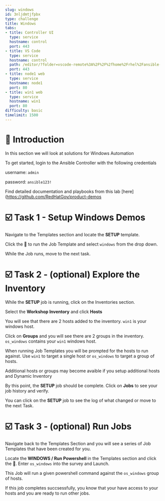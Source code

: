 ```yaml
---
slug: windows
id: 3nljdmtjfpbx
type: challenge
title: Windows
tabs:
- title: Controller UI
  type: service
  hostname: control
  port: 443
- title: VS Code
  type: service
  hostname: control
  path: /editor/?folder=vscode-remote%3A%2F%2F%2fhome%2Frhel%2Fansible-files
  port: 443
- title: node1 web
  type: service
  hostname: node1
  port: 80
- title: win1 web
  type: service
  hostname: win1
  port: 80
difficulty: basic
timelimit: 1500
---
```

👋 Introduction
===
In this section we will look at solutions for Windows Automation

To get started, login to the Ansible Controller with the following credentials

username: `admin`

password: `ansible123!`

Find detailed documentation and playbooks from this lab [here](https://github.com/RedHatGov/product-demos

☑️ Task 1 - Setup Windows Demos
===

Navigate to the Templates section and locate the **SETUP** template.

Click the 🚀 to run the Job Template and select `windows` from the drop down.

While the Job runs, move to the next task.

☑️ Task 2 - (optional) Explore the Inventory
===
While the **SETUP** job is running, click on the Inventories section.

Select the **Workshop Inventory** and click **Hosts**

You will see that there are 2 hosts added to the inventory. `win1` is your windows host.

Click on **Groups** and you will see there are 2 groups in the inventory. `os_windows` contains your `win1` windows host.

When running Job Templates you will be prompted for the hosts to run against. Use `win1` to target a single host or `os_windows` to target a group of hosts.

Additional hosts or groups may become avaible if you setup additional hosts and Dynamic Inventory

By this point, the **SETUP** job should be complete. Click on **Jobs** to see your job history and verify.

You can click on the **SETUP** job to see the log of what changed or move to the next Task.

☑️ Task 3 - (optional) Run Jobs
===
Navigate back to the Templates Section and you will see a series of Job Templates that have been created for you.

Locate the **WINDOWS / Run Powershell** in the Templates section and click the 🚀. Enter `os_windows` into the survey and Launch.

This Job will run a given powershell command against the `os_windows` group of hosts.

If this job completes succsessfully, you know that your have access to your hosts and you are ready to run other jobs.



